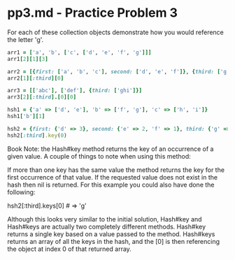 # pp3.md - Practice Problem 3

For each of these collection objects demonstrate how you would reference the letter 'g'.

```ruby
arr1 = ['a', 'b', ['c', ['d', 'e', 'f', 'g']]]
arr1[2][1][3]

arr2 = [{first: ['a', 'b', 'c'], second: ['d', 'e', 'f']}, {third: ['g', 'h', 'i']}]
arr2[1][:third][0]

arr3 = [['abc'], ['def'], {third: ['ghi']}]
arr3[2][:third].[0][0]

hsh1 = {'a' => ['d', 'e'], 'b' => ['f', 'g'], 'c' => ['h', 'i']}
hsh1['b'][1]

hsh2 = {first: {'d' => 3}, second: {'e' => 2, 'f' => 1}, third: {'g' => 0}}
hsh2[:third].key(0)

```

Book Note: the Hash#key method returns the key of an occurrence of a given value. A couple of things to note when using this method:

If more than one key has the same value the method returns the key for the first occurrence of that value.
If the requested value does not exist in the hash then nil is returned.
For this example you could also have done the following:

hsh2[:third].keys[0] # => 'g'

Although this looks very similar to the initial solution, Hash#key and Hash#keys are actually two completely different methods. Hash#key returns a single key based on a value passed to the method. Hash#keys returns an array of all the keys in the hash, and the [0] is then referencing the object at index 0 of that returned array.
